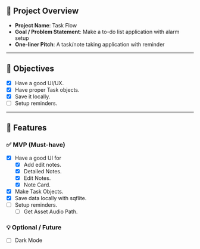 
## 📌 Project Overview
- **Project Name**: Task Flow
- **Goal / Problem Statement**:  Make a to-do list application with alarm setup
- **One-liner Pitch**: A task/note taking application with reminder

---

## 🎯 Objectives
- [X] Have a good UI/UX.
- [X] Have proper Task objects.
- [X] Save it locally.
- [ ] Setup reminders.

---

## 📂 Features
### ✅ MVP (Must-have)
- [x] Have a good UI for
	- [x] Add edit notes.
	- [x] Detailed Notes.
	- [x] Edit Notes.
	- [x] Note Card.
- [x] Make Task Objects.
- [x] Save data locally with sqflite.
- [ ] Setup reminders.
	- [ ] Get Asset Audio Path.

### 💡 Optional / Future
- [ ] Dark Mode

